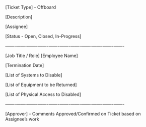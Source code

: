 [Ticket Type] - Offboard

[Description]

[Assignee]

[Status - Open, Closed, In-Progress]

——-——-——-——-——-——-——-——-——-——-——-

[Job Title / Role]
[Employee Name]

[Termination Date]

[List of Systems to Disable]

[List of Equipment to be Returned]

[List of Physical Access to Disabled]

——-——-——-——-——-——-——-——-——-——-——-

[Approver] - Comments Approved/Confirmed on Ticket based on Assignee’s work
